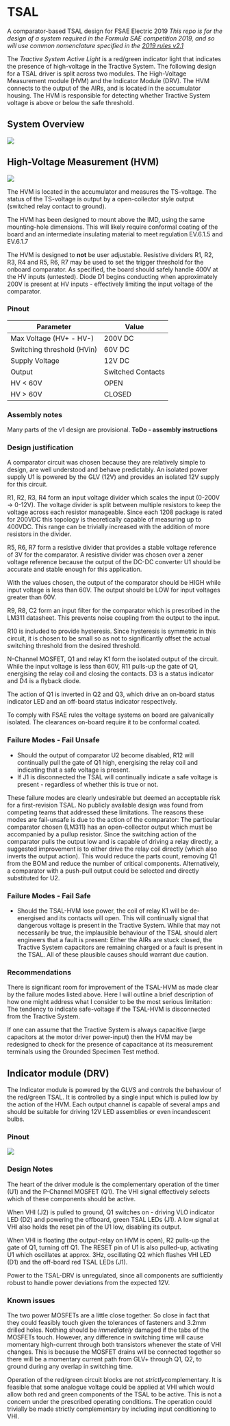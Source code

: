 # TSAL
A comparator-based TSAL design for FSAE Electric 2019
*This repo is for the design of a system required in the Formula SAE competition 2019, and so will use common nomenclature specified in the [2019 rules v2.1](http://www.fsaeonline.com/cdsweb/gen/DocumentResources.aspx)*

The *Tractive System Active Light* is a red/green indicator light that indicates the presence of high-voltage in the Tractive System. The following design for a TSAL driver is split across two modules. The High-Voltage Measurement module (HVM) and the Indicator Module (DRV). The HVM connects to the output of the AIRs, and is located in the accumulator housing. The HVM is responsible for detecting whether Tractive System voltage is above or below the safe threshold.

## System Overview
![](overview.png)

## High-Voltage Measurement (HVM)
![](TSAL-HVM/render.png)

The HVM is located in the accumulator and measures the TS-voltage. The status of the TS-voltage is output by a open-collector style output (switched relay contact to ground).

The HVM has been designed to mount above the IMD, using the same mounting-hole dimensions. This will likely require conformal coating of the board and an intermediate insulating material to meet regulation EV.6.1.5 and EV.6.1.7

The HVM is designed to **not** be user adjustable. Resistive dividers R1, R2, R3, R4 and R5, R6, R7 may be used to set the trigger threshold for the onboard comparator. As specified, the board should safely handle 400V at the HV inputs (untested). Diode D1 begins conducting when approximately 200V is present at HV inputs - effectively limiting the input voltage of the comparator.

### Pinout

| Parameter                  | Value             |
|----------------------------|-------------------|
| Max Voltage (HV+ - HV-)    | 200V DC           |
| Switching threshold (HVin) | 60V DC            |
| Supply Voltage             | 12V DC            |
| Output                     | Switched Contacts |
| HV < 60V                   | OPEN              |
| HV > 60V                   | CLOSED            |

### Assembly notes
Many parts of the v1 design are provisional.
**ToDo - assembly instructions**

### Design justification
A comparator circuit was chosen because they are relatively simple to design, are well understood and behave predictably.
An isolated power supply U1 is powered by the GLV (12V) and provides an isolated 12V supply for this circuit.

R1, R2, R3, R4 form an input voltage divider which scales the input (0-200V -> 0-12V). The voltage divider is split between multiple resistors to keep the voltage across each resistor manageable. Since each 1208 package is rated for 200VDC this topology is theoretically capable of measuring up to 400VDC. This range can be trivially increased with the addition of more resistors in the divider.

R5, R6, R7 form a resistive divider that provides a stable voltage reference of 3V for the comparator. A resistive divider was chosen over a zener voltage reference because the output of the DC-DC converter U1 should be accurate and stable enough for this application.

With the values chosen, the output of the comparator should be HIGH while input voltage is less than 60V. The output should be LOW for input voltages greater than 60V.

R9, R8, C2 form an input filter for the comparator which is prescribed in the LM311 datasheet. This prevents noise coupling from the output to the input.

R10 is included to provide hysteresis. Since hysteresis is symmetric in this circuit, it is chosen to be small so as not to significantly offset the actual switching threshold from the desired threshold.

N-Channel MOSFET, Q1 and relay K1 form the isolated output of the circuit. While the input voltage is less than 60V, R11 pulls-up the gate of Q1, energising the relay coil and closing the contacts. D3 is a status indicator and D4 is a flyback diode.

The action of Q1 is inverted in Q2 and Q3, which drive an on-board status indicator LED and an off-board status indicator respectively.

To comply with FSAE rules the voltage systems on board are galvanically isolated. The clearances on-board require it to be conformal coated.

### Failure Modes - Fail Unsafe
 - Should the output of comparator U2 become disabled, R12 will continually pull the gate of Q1 high, energising the relay coil and indicating that a safe voltage is present.
 - If J1 is disconnected the TSAL will continually indicate a safe voltage is present - regardless of whether this is true or not.

These failure modes are clearly undesirable but deemed an acceptable risk for a first-revision TSAL. No publicly available design was found from competing teams that addressed these limitations.
The reasons these modes are fail-unsafe is due to the action of the comparator: The particular comparator chosen (LM311) has an open-collector output which must be accompanied by a pullup resistor. Since the switching action of the comparator pulls the output low and is capable of driving a relay directly, a suggested improvement is to either drive the relay coil directly (which also inverts the output action). This would reduce the parts count, removing Q1 from the BOM and reduce the number of critical components. Alternatively, a comparator with a push-pull output could be selected and directly substituted for U2.

### Failure Modes - Fail Safe
 - Should the TSAL-HVM lose power, the coil of relay K1 will be de-energised and its contacts will open. This will continually signal that dangerous voltage is present in the Tractive System. While that may not necessarily be true, the implausible behaviour of the TSAL should alert engineers that a fault is present: Either the AIRs are stuck closed, the Tractive System capacitors are remaining charged or a fault is present in the TSAL. All of these plausible causes should warrant due caution.

### Recommendations
There is significant room for improvement of the TSAL-HVM as made clear by the failure modes listed above. Here I will outline a brief description of how one might address what I consider to be the most serious limitation: The tendency to indicate safe-voltage if the TSAL-HVM is disconnected from the Tractive System.

If one can assume that the Tractive System is always capacitive (large capacitors at the motor driver power-input) then the HVM may be redesigned to check for the presence of capacitance at its measurement terminals using the Grounded Specimen Test method.

## Indicator module (DRV)
The Indicator module is powered by the GLVS and controls the behaviour of the red/green TSAL. It is controlled by a single input which is pulled low by the action of the HVM. Each output channel is capable of several amps and should be suitable for driving 12V LED assemblies or even incandescent bulbs.

### Pinout

![](TSAL-DRV/tsal-drv-pinout.jpg)

### Design Notes
The heart of the driver module is the complementary operation of the timer (U1) and the P-Channel MOSFET (Q1). The VHI signal effectively selects which of these components should be active.

When VHI (J2) is pulled to ground, Q1 switches on - driving VLO indicator LED (D2) and powering the offboard, green TSAL LEDs (J1). A low signal at VHI also holds the reset pin of the U1 low, disabling its output.

When VHI is floating (the output-relay on HVM is open), R2 pulls-up the gate of Q1, turning off Q1. The RESET pin of U1 is also pulled-up, activating U1 which oscillates at approx. 3Hz, oscillating Q2 which flashes VHI LED (D1) and the off-board red TSAL LEDs (J1).

Power to the TSAL-DRV is unregulated, since all components are sufficiently robust to handle power deviations from the expected 12V.

### Known issues
The two power MOSFETs are a little close together. So close in fact that they could feasibly touch given the tolerances of fasteners and 3.2mm drilled holes.
Nothing should be *immediately* damaged if the tabs of the MOSFETs touch. However, any difference in switching time will cause momentary high-current through both transistors whenever the state of VHI changes. This is because the MOSFET drains will be connected together so there will be a momentary current path from GLV+ through Q1, Q2, to ground during any overlap in switching time.

Operation of the red/green circuit blocks are not *strictly* ​complementary. It is feasible that some analogue voltage could be applied at VHI which would allow both red and green components of the TSAL to be active. This is not a concern under the prescribed operating conditions. The operation could trivially be made strictly complementary by including input conditioning to VHI.
